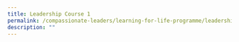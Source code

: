 ```yaml
---
title: Leadership Course 1
permalink: /compassionate-leaders/learning-for-life-programme/leadership-course/
description: ""
---
```

